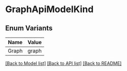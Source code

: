 # GraphApiModelKind

## Enum Variants

| Name | Value |
|---- | -----|
| Graph | graph |


[[Back to Model list]](../README.md#documentation-for-models) [[Back to API list]](../README.md#documentation-for-api-endpoints) [[Back to README]](../README.md)



